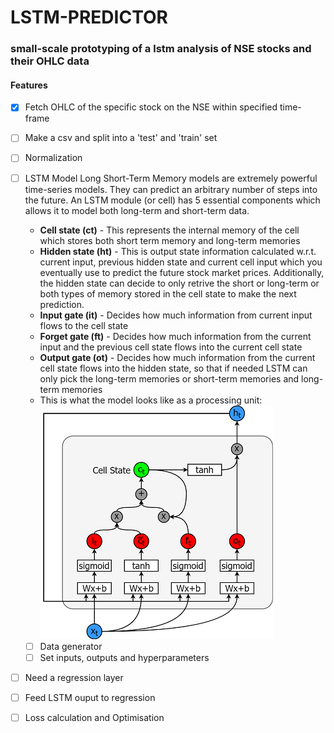 # LSTM-PREDICTOR
### small-scale prototyping of a lstm analysis of NSE stocks and their OHLC data

#### Features
- [x] Fetch OHLC of the specific stock on the NSE within specified time-frame
- [ ] Make a csv and split into a 'test' and 'train' set
- [ ] Normalization
- [ ] LSTM Model
Long Short-Term Memory models are extremely powerful time-series models. They can predict an arbitrary number of steps into the future. An LSTM module (or cell) has 5 essential components which allows it to model both long-term and short-term data.

    - **Cell state (ct)** - This represents the internal memory of the cell which stores both short term memory and long-term memories
    - **Hidden state (ht)** - This is output state information calculated w.r.t. current input, previous hidden state and current cell input which you eventually use to predict the future stock market prices. Additionally, the hidden state can decide to only retrive the short or long-term or both types of memory stored in the cell state to make the next prediction.
    - **Input gate (it)** - Decides how much information from current input flows to the cell state
    - **Forget gate (ft)** - Decides how much information from the current input and the previous cell state flows into the current cell state
    - **Output gate (ot)** - Decides how much information from the current cell state flows into the hidden state, so that if needed LSTM can only pick the long-term memories or short-term memories and long-term memories
    - This is what the model looks like as a processing unit: <br>
    ![](/src/lstm_model.jpg)

    - [ ] Data generator
    - [ ] Set inputs, outputs and hyperparameters
- [ ] Need a regression layer
- [ ] Feed LSTM ouput to regression 
- [ ] Loss calculation and Optimisation